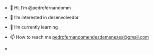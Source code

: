 - 👋 Hi, I’m @pedrofernandomm
- 👀 I’m interested in  desenvolvedor 
- 🌱 I’m currently learning 

- 📫 How to reach me  pedrofernandomendesdemenezes@gmail.com
-

<!---
pedrofernandomm/pedrofernandomm is a ✨ special ✨ repository because its `README.md` (this file) appears on your GitHub profile.
You can click the Preview link to take a look at your changes.
--->
